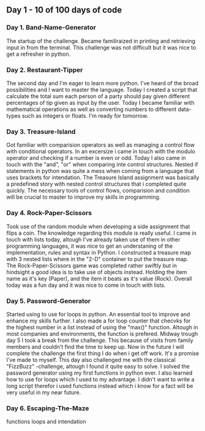 ## Day 1 - 10 of 100 days of code

### Day 1. Band-Name-Generator

The startup of the challenge. Became familiraized in printing and retrieving input in from the terminal. This challenge was not difficult but it was nice to get a refresher in python.

### Day 2. Restaurant-Tipper

The second day and I'm eager to learn more python. I've heard of the broad possibilities and I want to master the language. Today I created a script that calculate the total sum each person of a party should pay given different percentages of tip given as input by the user. Today I became familiar with mathematical operations as well as converting numbers to different data-types such as integers or floats. I'm ready for tomorrow.

### Day 3. Treasure-Island

Got familiar with comparision operators as well as managing a control flow with conditional operators. In an excersize i came in touch with the modulo operator and checking if a number is even or odd. Today I also came in touch with the "and", "or" when comparing inte control structures. Nested if statements in python was quite a mess when coming from a language that uses brackets for intendation. The Treasure Island assignment was basically a predefined story with nested control structures that i completed quite quickly. The necessary tools of control flows, comparision and condition will be crucial to master to improve my skills in programming.

### Day 4. Rock-Paper-Scissors

Took use of the random module when developing a side assignment that flips a coin. The knowledge regarding this module is really useful. I came in touch with lists today, altough I've already taken use of them in other programming languages, it was nice to get an understaning of the implementation, rules and syntax in Python. I constructed a treasure map with 3 nested lists where in the "2-D" container to put the treasure map. The Rock-Paper-Scissors game was completed rather swiftly but in hindsight a good idea is to take use of objects instead. Holding the item name as it's key (Paper), and the item it beats as it's value (Rock). Overall today was a fun day and it was nice to come in touch with lists.

### Day 5. Password-Generator

Started using to use for loops in python. An essential tool to improve and enhance my skills further. I also made a for loop counter that checvks for the highest number in a list instead of using the "max()" function. Altough in most companies and environments, the function is prefered. Midway trough day 5 I took a break from the challenge. This because of visits from family members and couldn't find the time to keep up. Now in the future I will complete the challenge the first thing I do when i get off work. It's a promise I've made to myself. This day also challenged me with the classical "FizzBuzz" -challenge, altough I found it quite easy to solve. I solved the password generator using my first functions in python ever. I also learned how to use for loops which I used to my advantage. I didn't want to write a long script therefor i used functions instead which i know for a fact will be very useful in my near future.

### Day 6. Escaping-The-Maze

functions loops and intendation
